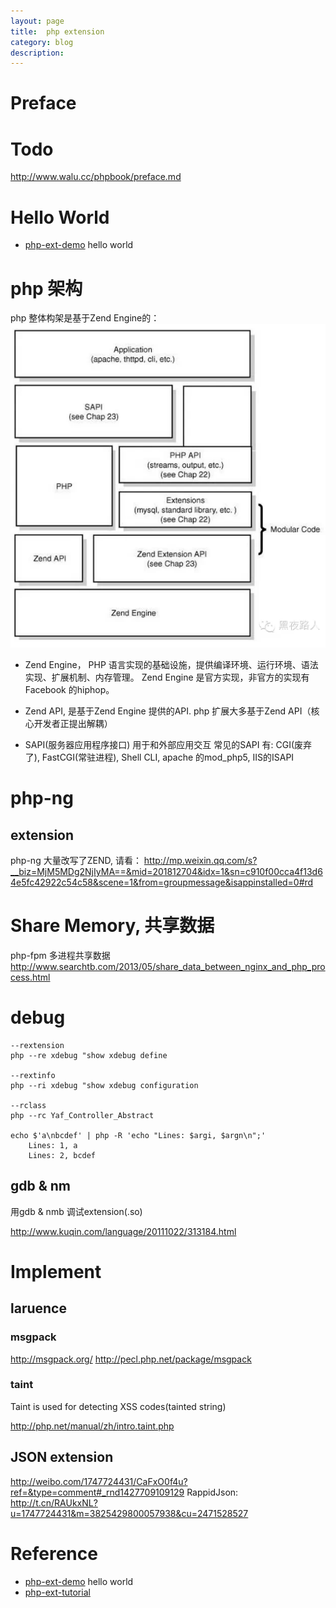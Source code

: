 ```yaml
---
layout: page
title:	php extension
category: blog
description: 
---
```

# Preface

# Todo
http://www.walu.cc/phpbook/preface.md

# Hello World
- [php-ext-demo] hello world

# php 架构
php 整体构架是基于Zend Engine的：![](/img/php-extension-frame.png)

- Zend Engine， PHP 语言实现的基础设施，提供编译环境、运行环境、语法实现、扩展机制、内存管理。
Zend Engine 是官方实现，非官方的实现有Facebook 的hiphop。

- Zend API, 是基于Zend Engine 提供的API. 
php 扩展大多基于Zend API（核心开发者正提出解耦）

- SAPI(服务器应用程序接口) 用于和外部应用交互
常见的SAPI 有: 
CGI(废弃了), FastCGI(常驻进程), Shell CLI, apache 的mod_php5, IIS的ISAPI 


# php-ng

## extension
php-ng 大量改写了ZEND, 请看：
http://mp.weixin.qq.com/s?__biz=MjM5MDg2NjIyMA==&mid=201812704&idx=1&sn=c910f00cca4f13d64e5fc42922c54c58&scene=1&from=groupmessage&isappinstalled=0#rd


# Share Memory, 共享数据
php-fpm 多进程共享数据
http://www.searchtb.com/2013/05/share_data_between_nginx_and_php_process.html

# debug

	--rextension
	php --re xdebug "show xdebug define

	--rextinfo
	php --ri xdebug "show xdebug configuration

	--rclass
	php --rc Yaf_Controller_Abstract

	echo $'a\nbcdef' | php -R 'echo "Lines: $argi, $argn\n";'
		Lines: 1, a
		Lines: 2, bcdef

## gdb & nm
用gdb & nmb 调试extension(.so)

http://www.kuqin.com/language/20111022/313184.html

# Implement

## laruence

### msgpack
http://msgpack.org/
http://pecl.php.net/package/msgpack

[](/p/data-format)

### taint
Taint is used for detecting XSS codes(tainted string)

http://php.net/manual/zh/intro.taint.php

## JSON extension
http://weibo.com/1747724431/CaFxO0f4u?ref=&type=comment#_rnd1427709109129
RappidJson: http://t.cn/RAUkxNL?u=1747724431&m=3825429800057938&cu=2471528527



# Reference
- [php-ext-demo] hello world
- [php-ext-tutorial]

[php-ext-demo]: http://mp.weixin.qq.com/s?__biz=MjM5MDg2NjIyMA==&mid=201705948&idx=1&sn=f29d84635a6b03e586af6868b4f3c880&scene=1&from=groupmessage&isappinstalled=0#rd
[php-ext-tutorial]: http://www.walu.cc/phpbook/preface.md
